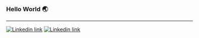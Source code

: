 ### Hello World 🌏

<hr/>

[![Linkedin link](https://img.shields.io/badge/LinkedIn-0077B5?style=for-the-badge&logo=linkedin&logoColor=white)](https://www.linkedin.com/in/oliver-jenny-a49613261/)
[![Linkedin link](https://img.shields.io/badge/Email-0077B5?style=for-the-badge&logo=microsoft-outlook&logoColor=white)](mailto:oliver.jenny@bluemail.ch)
